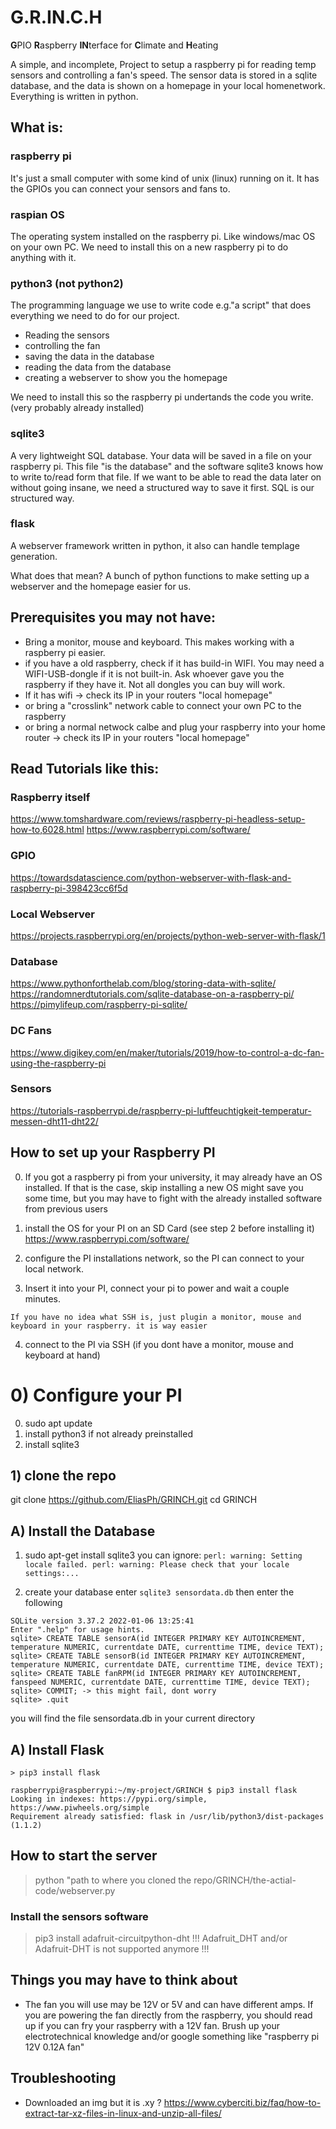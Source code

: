 # G.R.IN.C.H
**G**PIO **R**aspberry **IN**terface for **C**limate and **H**eating


A simple, and incomplete, Project to setup a raspberry pi for reading temp sensors and controlling a fan's speed.
The sensor data is stored in a sqlite database, and the data is shown on a homepage in your local homenetwork.
Everything is written in python. 

## What is:

### raspberry pi
It's just a small computer with some kind of unix (linux) running on it. It has the GPIOs you can connect your sensors and fans to. 

### raspian OS
The operating system installed on the raspberry pi. Like windows/mac OS on your own PC. 
We need to install this on a new raspberry pi to do anything with it. 

### python3 (not python2)
The programming language we use to write code e.g."a script" that does everything we need to do for our project.
- Reading the sensors
- controlling the fan
- saving the data in the database
- reading the data from the database
- creating a webserver to show you the homepage

We need to install this so the raspberry pi undertands the code you write. (very probably already installed)

### sqlite3
A very lightweight SQL database. Your data will be saved in a file on your raspberry pi. This file "is the database" and the software sqlite3 knows how to write to/read form that file. If we want to be able to read the data later on without going insane, we need a structured way to save it first. SQL is our structured way. 

### flask
A webserver framework written in python, it also can handle templage generation.

What does that mean? 
A bunch of python functions to make setting up a webserver and the homepage easier for us. 

## Prerequisites you may not have:
- Bring a monitor, mouse and keyboard. This makes working with a raspberry pi easier. 
- if you have a old raspberry, check if it has build-in WIFI. You may need a WIFI-USB-dongle if it is not built-in. Ask whoever gave you the raspberry if they have it. Not all dongles you can buy will work.
- If it has wifi -> check its IP in your routers "local homepage"
- or bring a "crosslink" network cable to connect your own PC to the raspberry
- or bring a normal netwock calbe and plug your raspberry into your home router -> check its IP in your routers "local homepage"


## Read Tutorials like this:

### Raspberry itself
https://www.tomshardware.com/reviews/raspberry-pi-headless-setup-how-to,6028.html
https://www.raspberrypi.com/software/
### GPIO
https://towardsdatascience.com/python-webserver-with-flask-and-raspberry-pi-398423cc6f5d
### Local Webserver 
https://projects.raspberrypi.org/en/projects/python-web-server-with-flask/1
### Database
https://www.pythonforthelab.com/blog/storing-data-with-sqlite/
https://randomnerdtutorials.com/sqlite-database-on-a-raspberry-pi/
https://pimylifeup.com/raspberry-pi-sqlite/
### DC Fans
https://www.digikey.com/en/maker/tutorials/2019/how-to-control-a-dc-fan-using-the-raspberry-pi
### Sensors
https://tutorials-raspberrypi.de/raspberry-pi-luftfeuchtigkeit-temperatur-messen-dht11-dht22/


## How to set up your Raspberry PI
0. If you got a raspberry pi from your university, it may already have an OS installed. 
 If that is the case, skip installing a new OS might save you some time, but you may have to fight with the already installed software from previous users
1. install the OS for your PI on an SD Card  (see step 2 before installing it)
https://www.raspberrypi.com/software/

2. configure the PI installations network, so the PI can connect to your local network.
3. Insert it into your PI, connect your pi to power and wait a couple minutes. 

`If you have no idea what SSH is, just plugin a monitor, mouse and keyboard in your raspberry. it is way easier` 

4. connect to the PI via SSH  (if you dont have a monitor, mouse and keyboard at hand)




# 0) Configure your PI
0. sudo apt update
1. install python3 if not already preinstalled
2. install sqlite3

## 1) clone the repo
git clone https://github.com/EliasPh/GRINCH.git
cd GRINCH

## A) Install the Database
1. sudo apt-get install sqlite3
you can ignore:
`perl: warning: Setting locale failed. perl: warning: Please check that your locale settings:...`

2. create your database
enter `sqlite3 sensordata.db` 
then enter the following

```
SQLite version 3.37.2 2022-01-06 13:25:41
Enter ".help" for usage hints.
sqlite> CREATE TABLE sensorA(id INTEGER PRIMARY KEY AUTOINCREMENT, temperature NUMERIC, currentdate DATE, currenttime TIME, device TEXT);
sqlite> CREATE TABLE sensorB(id INTEGER PRIMARY KEY AUTOINCREMENT, temperature NUMERIC, currentdate DATE, currenttime TIME, device TEXT);
sqlite> CREATE TABLE fanRPM(id INTEGER PRIMARY KEY AUTOINCREMENT, fanspeed NUMERIC, currentdate DATE, currenttime TIME, device TEXT);
sqlite> COMMIT; -> this might fail, dont worry
sqlite> .quit
```
you will find the file sensordata.db in your current directory



## A) Install Flask
`> pip3 install flask`

```
raspberrypi@raspberrypi:~/my-project/GRINCH $ pip3 install flask
Looking in indexes: https://pypi.org/simple, https://www.piwheels.org/simple
Requirement already satisfied: flask in /usr/lib/python3/dist-packages (1.1.2)

```

## How to start the server
> python "path to where you cloned the repo/GRINCH/the-actial-code/webserver.py


### Install the sensors software

> pip3 install adafruit-circuitpython-dht
!!! Adafruit_DHT and/or Adafruit-DHT is not supported anymore !!!




## Things you may have to think about
- The fan you will use may be 12V or 5V and can have different amps. If you are powering the fan directly from the raspberry, you should read up if you can fry your raspberry with a 12V fan. Brush up your electrotechnical knowledge and/or google something like "raspberry pi 12V 0.12A fan"


## Troubleshooting
- Downloaded an img but it is .xy ?
https://www.cyberciti.biz/faq/how-to-extract-tar-xz-files-in-linux-and-unzip-all-files/